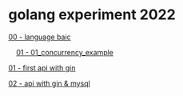 # golang experiment 2022

[00 - language baic](./00_language_basics/)

&nbsp;&nbsp;&nbsp;&nbsp;[01 - 01_concurrency_example](./00_language_basics/01_concurrency_example/)

[01 - first api with gin](./01_first_api/)

[02 - api with gin & mysql](./02_mysql/)